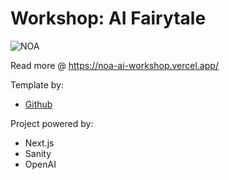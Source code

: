# Workshop: AI Fairytale

![NOA](https://www.sympa.com/hubfs/Noa%20logo%20grey.png)

Read more @
https://noa-ai-workshop.vercel.app/

Template by:
- [Github](https://github.com/thenorthalliance/AI-Workshop)

Project powered by:
- Next.js
- Sanity
- OpenAI